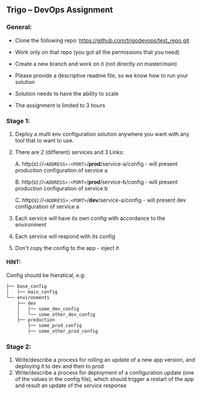## Trigo – DevOps Assignment

### General:

* Clone the following repo: https://github.com/trigodevops/test_repo.git  

* Work only on that repo (you got all the permissions that you need)  

* Create a new branch and work on it (not directly on master/main) 

* Please provide a descriptive readme file, so we know how to run your solution

* Solution needs to have the ability to scale

* The assignment is limited to 3 hours

### Stage 1:  
1. Deploy a multi env configuration solution anywhere you want with any tool that to want to use.

2. There are 2 (different) services and 3 Links:

    A. http(s)://`<ADDRESS>:<PORT>`/**prod**/service-a/config - will present production configuration of service a 

    B. http(s)://`<ADDRESS>:<PORT>`/**prod**/service-b/config - will present production configuration of service b

    C. http(s)://`<ADDRESS>:<PORT>`/**dev**/service-a/config  - will present dev configuration of service a

3. Each service will have its own config with accordance to the environment
4. Each service will respond with its config 
5. Don't copy the config to the app - inject it  
#### HINT:
Config should be hieratical, e.g:
```bash
├── base_config
│   ├── main_config
└── environments
    ├── dev
    │   ├── some_dev_config
    │   └── some_other_dev_config
    ├── production
        ├── some_prod_config
        ├── some_other_prod_config
```

### Stage 2:
1. Write/describe a process for rolling an update of a new app version, and deploying it to dev and then to prod
2. Write/describe a process for deployment of a configuration update (one of the values in the config file), which should trigger a restart of the app and result an update of the service response